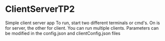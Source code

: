 # ClientServerTP2
Simple client server app
To run, start two different terminals or cmd's.
On is for server, the other for client. You can run multiple clients.
Parameters can be modified in the config.json and clientConfig.json files
